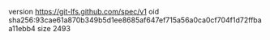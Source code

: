 version https://git-lfs.github.com/spec/v1
oid sha256:93cae61a870b349b5d1ee8685af647ef715a56a0ca0cf704f1d72ffbaa11ebb4
size 2493
